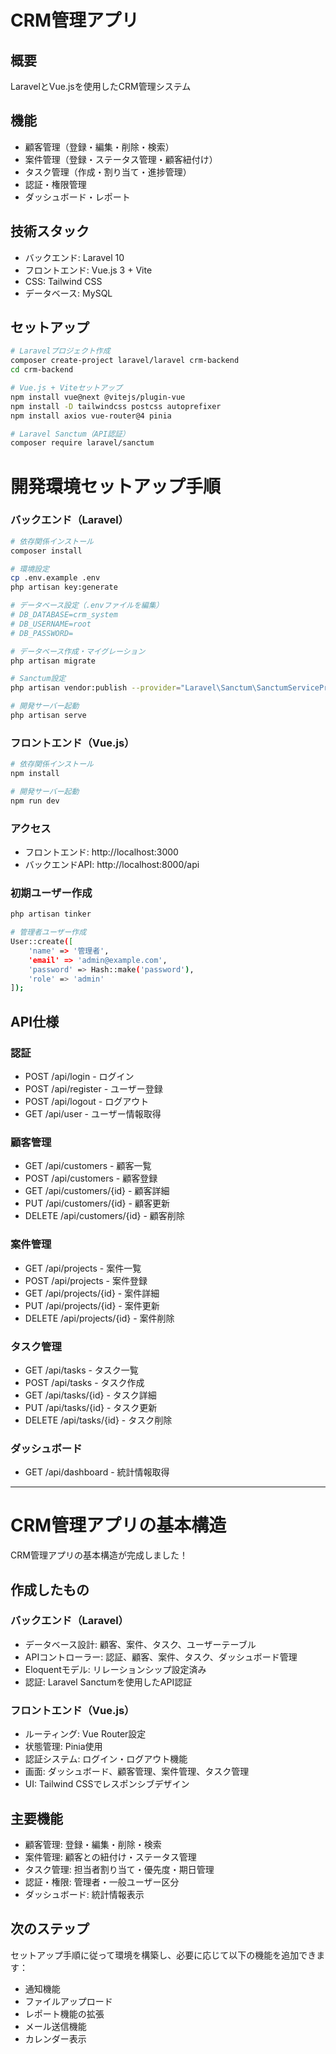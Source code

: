 # CRM管理アプリ

## 概要
LaravelとVue.jsを使用したCRM管理システム

## 機能
- 顧客管理（登録・編集・削除・検索）
- 案件管理（登録・ステータス管理・顧客紐付け）
- タスク管理（作成・割り当て・進捗管理）
- 認証・権限管理
- ダッシュボード・レポート

## 技術スタック
- バックエンド: Laravel 10
- フロントエンド: Vue.js 3 + Vite
- CSS: Tailwind CSS
- データベース: MySQL

## セットアップ
```bash
# Laravelプロジェクト作成
composer create-project laravel/laravel crm-backend
cd crm-backend

# Vue.js + Viteセットアップ
npm install vue@next @vitejs/plugin-vue
npm install -D tailwindcss postcss autoprefixer
npm install axios vue-router@4 pinia

# Laravel Sanctum（API認証）
composer require laravel/sanctum
```
#
# 開発環境セットアップ手順

### バックエンド（Laravel）
```bash
# 依存関係インストール
composer install

# 環境設定
cp .env.example .env
php artisan key:generate

# データベース設定（.envファイルを編集）
# DB_DATABASE=crm_system
# DB_USERNAME=root
# DB_PASSWORD=

# データベース作成・マイグレーション
php artisan migrate

# Sanctum設定
php artisan vendor:publish --provider="Laravel\Sanctum\SanctumServiceProvider"

# 開発サーバー起動
php artisan serve
```

### フロントエンド（Vue.js）
```bash
# 依存関係インストール
npm install

# 開発サーバー起動
npm run dev
```

### アクセス
- フロントエンド: http://localhost:3000
- バックエンドAPI: http://localhost:8000/api

### 初期ユーザー作成
```bash
php artisan tinker

# 管理者ユーザー作成
User::create([
    'name' => '管理者',
    'email' => 'admin@example.com',
    'password' => Hash::make('password'),
    'role' => 'admin'
]);
```

## API仕様

### 認証
- POST /api/login - ログイン
- POST /api/register - ユーザー登録
- POST /api/logout - ログアウト
- GET /api/user - ユーザー情報取得

### 顧客管理
- GET /api/customers - 顧客一覧
- POST /api/customers - 顧客登録
- GET /api/customers/{id} - 顧客詳細
- PUT /api/customers/{id} - 顧客更新
- DELETE /api/customers/{id} - 顧客削除

### 案件管理
- GET /api/projects - 案件一覧
- POST /api/projects - 案件登録
- GET /api/projects/{id} - 案件詳細
- PUT /api/projects/{id} - 案件更新
- DELETE /api/projects/{id} - 案件削除

### タスク管理
- GET /api/tasks - タスク一覧
- POST /api/tasks - タスク作成
- GET /api/tasks/{id} - タスク詳細
- PUT /api/tasks/{id} - タスク更新
- DELETE /api/tasks/{id} - タスク削除

### ダッシュボード
- GET /api/dashboard - 統計情報取得

---

# CRM管理アプリの基本構造

CRM管理アプリの基本構造が完成しました！

## 作成したもの

### バックエンド（Laravel）
- データベース設計: 顧客、案件、タスク、ユーザーテーブル
- APIコントローラー: 認証、顧客、案件、タスク、ダッシュボード管理
- Eloquentモデル: リレーションシップ設定済み
- 認証: Laravel Sanctumを使用したAPI認証

### フロントエンド（Vue.js）
- ルーティング: Vue Router設定
- 状態管理: Pinia使用
- 認証システム: ログイン・ログアウト機能
- 画面: ダッシュボード、顧客管理、案件管理、タスク管理
- UI: Tailwind CSSでレスポンシブデザイン

## 主要機能
- 顧客管理: 登録・編集・削除・検索
- 案件管理: 顧客との紐付け・ステータス管理
- タスク管理: 担当者割り当て・優先度・期日管理
- 認証・権限: 管理者・一般ユーザー区分
- ダッシュボード: 統計情報表示

## 次のステップ
セットアップ手順に従って環境を構築し、必要に応じて以下の機能を追加できます：
- 通知機能
- ファイルアップロード
- レポート機能の拡張
- メール送信機能
- カレンダー表示
